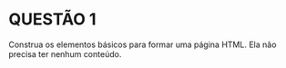 # QUESTÃO 1

Construa os elementos básicos para formar uma página HTML. Ela não
precisa ter nenhum conteúdo.